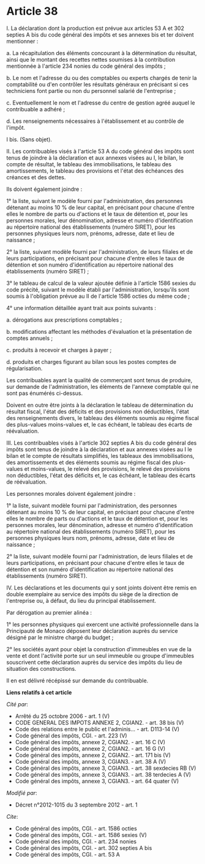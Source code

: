 # Article 38

I. La déclaration dont la production est prévue aux articles 53 A et 302 septies A bis du code général des impôts et ses
annexes bis et ter doivent mentionner : 

a. La récapitulation des éléments concourant à la détermination du résultat, ainsi que le montant des recettes nettes
soumises à la contribution mentionnée à l'article 234 nonies du code général des impôts ; 

b. Le nom et l'adresse du ou des comptables ou experts chargés de tenir la comptabilité ou d'en contrôler les résultats
généraux en précisant si ces techniciens font partie ou non du personnel salarié de l'entreprise ; 

c. Eventuellement le nom et l'adresse du centre de gestion agréé auquel le contribuable a adhéré ; 

d. Les renseignements nécessaires à l'établissement et au contrôle de l'impôt. 

I bis. (Sans objet). 

II. Les contribuables visés à l'article 53 A du code général des impôts sont tenus de joindre à la déclaration et aux annexes
visées au I, le bilan, le compte de résultat, le tableau des immobilisations, le tableau des amortissements, le tableau des
provisions et l'état des échéances des créances et des dettes. 

Ils doivent également joindre : 

1° la liste, suivant le modèle fourni par l'administration, des personnes détenant au moins 10 % de leur capital, en
précisant pour chacune d'entre elles le nombre de parts ou d'actions et le taux de détention et, pour les personnes morales,
leur dénomination, adresse et numéro d'identification au répertoire national des établissements (numéro SIRET), pour les
personnes physiques leurs nom, prénoms, adresse, date et lieu de naissance ; 

2° la liste, suivant modèle fourni par l'administration, de leurs filiales et de leurs participations, en précisant pour
chacune d'entre elles le taux de détention et son numéro d'identification au répertoire national des établissements (numéro
SIRET) ; 

3° le tableau de calcul de la valeur ajoutée définie à l'article 1586 sexies du code précité, suivant le modèle établi par
l'administration, lorsqu'ils sont soumis à l'obligation prévue au II de l'article 1586 octies du même code ; 

4° une information détaillée ayant trait aux points suivants : 

a. dérogations aux prescriptions comptables ; 

b. modifications affectant les méthodes d'évaluation et la présentation de comptes annuels ; 

c. produits à recevoir et charges à payer ; 

d. produits et charges figurant au bilan sous les postes comptes de régularisation. 

Les contribuables ayant la qualité de commerçant sont tenus de produire, sur demande de l'administration, les éléments de
l'annexe comptable qui ne sont pas énumérés ci-dessus. 

Doivent en outre être joints à la déclaration le tableau de détermination du résultat fiscal, l'état des déficits et des
provisions non déductibles, l'état des renseignements divers, le tableau des éléments soumis au régime fiscal des plus-values
moins-values et, le cas échéant, le tableau des écarts de réévaluation. 

III. Les contribuables visés à l'article 302 septies A bis du code général des impôts sont tenus de joindre à la déclaration
et aux annexes visées au I le bilan et le compte de résultats simplifiés, les tableaux des immobilisations, des
amortissements et des éléments soumis au régime fiscal des plus-values et moins-values, le relevé des provisions, le relevé
des provisions non déductibles, l'état des déficits et, le cas échéant, le tableau des écarts de réévaluation. 

Les personnes morales doivent également joindre : 

1° la liste, suivant modèle fourni par l'administration, des personnes détenant au moins 10 % de leur capital, en précisant
pour chacune d'entre elles le nombre de parts ou d'actions et le taux de détention et, pour les personnes morales, leur
dénomination, adresse et numéro d'identification au répertoire national des établissements (numéro SIRET), pour les personnes
physiques leurs nom, prénoms, adresse, date et lieu de naissance ; 

2° la liste, suivant modèle fourni par l'administration, de leurs filiales et de leurs participations, en précisant pour
chacune d'entre elles le taux de détention et son numéro d'identification au répertoire national des établissements (numéro
SIRET). 

IV. Les déclarations et les documents qui y sont joints doivent être remis en double exemplaire au service des impôts du
siège de la direction de l'entreprise ou, à défaut, du lieu du principal établissement. 

Par dérogation au premier alinéa : 

1° les personnes physiques qui exercent une activité professionnelle dans la Principauté de Monaco déposent leur déclaration
auprès du service désigné par le ministre chargé du budget ; 

2° les sociétés ayant pour objet la construction d'immeubles en vue de la vente et dont l'activité porte sur un seul immeuble
ou groupe d'immeubles souscrivent cette déclaration auprès du service des impôts du lieu de situation des constructions. 

Il en est délivré récépissé sur demande du contribuable.

**Liens relatifs à cet article**

_Cité par_:

  - Arrêté du 25 octobre 2006 - art. 1 (V)
  - CODE GENERAL DES IMPOTS ANNEXE 2, CGIAN2. - art. 38 bis (V)
  - Code des relations entre le public et l'adminis... - art. D113-14 (V)
  - Code général des impôts, CGI. - art. 223 (V)
  - Code général des impôts, annexe 2, CGIAN2. - art. 16 C (V)
  - Code général des impôts, annexe 2, CGIAN2. - art. 16 G (V)
  - Code général des impôts, annexe 2, CGIAN2. - art. 171 bis (V)
  - Code général des impôts, annexe 3, CGIAN3. - art. 38 A (V)
  - Code général des impôts, annexe 3, CGIAN3. - art. 38 sexdecies RB (V)
  - Code général des impôts, annexe 3, CGIAN3. - art. 38 terdecies A (V)
  - Code général des impôts, annexe 3, CGIAN3. - art. 64 quater (V)

_Modifié par_:

  - Décret n°2012-1015 du 3 septembre 2012 - art. 1

_Cite_:

  - Code général des impôts, CGI. - art. 1586 octies
  - Code général des impôts, CGI. - art. 1586 sexies (V)
  - Code général des impôts, CGI. - art. 234 nonies
  - Code général des impôts, CGI. - art. 302 septies A bis
  - Code général des impôts, CGI. - art. 53 A
